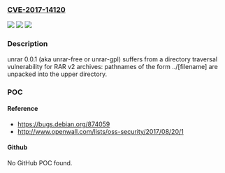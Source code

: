 ### [CVE-2017-14120](https://cve.mitre.org/cgi-bin/cvename.cgi?name=CVE-2017-14120)
![](https://img.shields.io/static/v1?label=Product&message=n%2Fa&color=blue)
![](https://img.shields.io/static/v1?label=Version&message=n%2Fa&color=blue)
![](https://img.shields.io/static/v1?label=Vulnerability&message=n%2Fa&color=brighgreen)

### Description

unrar 0.0.1 (aka unrar-free or unrar-gpl) suffers from a directory traversal vulnerability for RAR v2 archives: pathnames of the form ../[filename] are unpacked into the upper directory.

### POC

#### Reference
- https://bugs.debian.org/874059
- http://www.openwall.com/lists/oss-security/2017/08/20/1

#### Github
No GitHub POC found.

